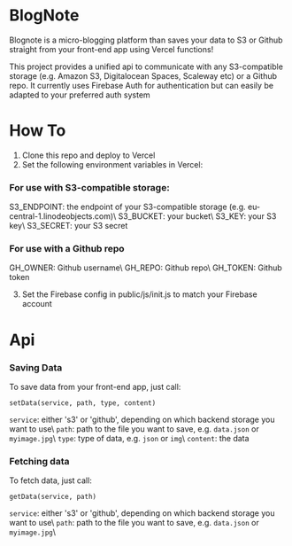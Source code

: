 # BlogNote

Blognote is a micro-blogging platform than saves your data to S3 or Github straight from your front-end app using Vercel functions!

This project provides a unified api to communicate with any S3-compatible storage (e.g. Amazon S3, Digitalocean Spaces, Scaleway etc) or a Github repo. It currently uses Firebase Auth for authentication but can easily be adapted to your preferred auth system

# How To

1.  Clone this repo and deploy to Vercel
2.  Set the following environment variables in Vercel:

### For use with S3-compatible storage:

S3_ENDPOINT: the endpoint of your S3-compatible storage (e.g. eu-central-1.linodeobjects.com)\\
S3_BUCKET: your bucket\\
S3_KEY: your S3 key\\
S3_SECRET: your S3 secret

### For use with a Github repo

GH_OWNER: Github username\\
GH_REPO: Github repo\\
GH_TOKEN: Github token

3.  Set the Firebase config in public/js/init.js to match your Firebase account

# Api

### Saving Data

To save data from your front-end app, just call:

`setData(service, path, type, content)`

`service`: either 's3' or 'github', depending on which backend storage you want to use\\
`path`: path to the file you want to save, e.g. `data.json` or `myimage.jpg`\\
`type`: type of data, e.g. `json` or `img`\\
`content`: the data

### Fetching data

To fetch data, just call:

`getData(service, path)`

`service`: either 's3' or 'github', depending on which backend storage you want to use\\
`path`: path to the file you want to save, e.g. `data.json` or `myimage.jpg`\\
